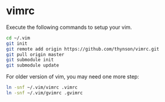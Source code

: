 # vimrc

Execute the following commands to setup your vim.
```bash
cd ~/.vim
git init
git remote add origin https://github.com/thynson/vimrc.git
git pull origin master
git submodule init
git submodule update
```
For older version of vim, you may need one more step:
```bash
ln -snf ~/.vim/vimrc .vimrc
ln -snf ~/.vim/gvimrc .gvimrc
```

